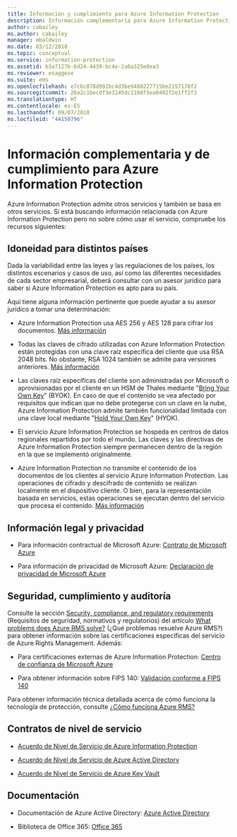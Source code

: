 ```yaml
---
title: Información y cumplimiento para Azure Information Protection
description: Información complementaria para Azure Information Protection, que incluye información legal, de cumplimiento y SLA.
author: cabailey
ms.author: cabailey
manager: mbaldwin
ms.date: 03/12/2018
ms.topic: conceptual
ms.service: information-protection
ms.assetid: b3a7127b-6d24-4439-bc4e-2a0a325e8ea3
ms.reviewer: esaggese
ms.suite: ems
ms.openlocfilehash: e7c6c078d992bc4d3be9480227715be2157178f2
ms.sourcegitcommit: 26a2c1becdf3e3145dc1168f5ea8492f2e1ff2f3
ms.translationtype: HT
ms.contentlocale: es-ES
ms.lasthandoff: 09/07/2018
ms.locfileid: "44150796"
---
```

# <a name="compliance-and-supporting-information-for-azure-information-protection"></a>Información complementaria y de cumplimiento para Azure Information Protection

Azure Information Protection admite otros servicios y también se basa en otros servicios. Si está buscando información relacionada con Azure Information Protection pero no sobre cómo usar el servicio, compruebe los recursos siguientes:

## <a name="suitability-for-different-countries"></a>Idoneidad para distintos países

Dada la variabilidad entre las leyes y las regulaciones de los países, los distintos escenarios y casos de uso, así como las diferentes necesidades de cada sector empresarial, deberá consultar con un asesor jurídico para saber si Azure Information Protection es apto para su país.

Aquí tiene alguna información pertinente que puede ayudar a su asesor jurídico a tomar una determinación:

- Azure Information Protection usa AES 256 y AES 128 para cifrar los documentos. [Más información](./how-does-it-work.md#cryptographic-controls-used-by-azure-rms-algorithms-and-key-lengths)

- Todas las claves de cifrado utilizadas con Azure Information Protection están protegidas con una clave raíz específica del cliente que usa RSA 2048 bits. No obstante, RSA 1024 también se admite para versiones anteriores. [Más información](./how-does-it-work.md#cryptographic-controls-used-by-azure-rms-algorithms-and-key-lengths)

- Las claves raíz específicas del cliente son administradas por Microsoft o aprovisionadas por el cliente en un HSM de Thales mediante "[Bring Your Own Key](plan-implement-tenant-key.md)" (BYOK). En caso de que el contenido se vea afectado por requisitos que indican que no debe protegerse con un clave en la nube, Azure Information Protection admite también funcionalidad limitada con una clave local mediante "[Hold Your Own Key](configure-adrms-restrictions.md)" (HYOK).

- El servicio Azure Information Protection se hospeda en centros de datos regionales repartidos por todo el mundo. Las claves y las directivas de Azure Information Protection siempre permanecen dentro de la región en la que se implementó originalmente.
 
- Azure Information Protection no transmite el contenido de los documentos de los clientes al servicio Azure Information Protection. Las operaciones de cifrado y descifrado de contenido se realizan localmente en el dispositivo cliente. O bien, para la representación basada en servicios, estas operaciones se ejecutan dentro del servicio que procesa el contenido. [Más información](./how-does-it-work.md)

## <a name="legal-and-privacy"></a>Información legal y privacidad

- Para información contractual de Microsoft Azure: [Contrato de Microsoft Azure](http://azure.microsoft.com/support/legal/subscription-agreement/)

- Para información de privacidad de Microsoft Azure: [Declaración de privacidad de Microsoft Azure](http://azure.microsoft.com/support/legal/privacy-statement/)

## <a name="security-compliance-and-auditing"></a>Seguridad, cumplimiento y auditoría

Consulte la sección [Security, compliance, and regulatory requirements](./azure-rms-problems-it-solves.md#security-compliance-and-regulatory-requirements) (Requisitos de seguridad, normativos y regulatorios) del artículo [What problems does Azure RMS solve?](./azure-rms-problems-it-solves.md) (¿Qué problemas resuelve Azure RMS?) para obtener información sobre las certificaciones específicas del servicio de Azure Rights Management. Además:

- Para certificaciones externas de Azure Information Protection: [Centro de confianza de Microsoft Azure](http://azure.microsoft.com/support/trust-center/)

- Para obtener información sobre FIPS 140: [Validación conforme a FIPS 140](https://technet.microsoft.com/library/security/cc750357.aspx)

Para obtener información técnica detallada acerca de cómo funciona la tecnología de protección, consulte ¿[Cómo funciona Azure RMS?](./how-does-it-work.md) 

## <a name="service-level-agreements"></a>Contratos de nivel de servicio

- [Acuerdo de Nivel de Servicio de Azure Information Protection](https://azure.microsoft.com/support/legal/sla/information-protection/v1_0/)

- [Acuerdo de Nivel de Servicio de Azure Active Directory](https://azure.microsoft.com/support/legal/sla/active-directory/v1_0/)

- [Acuerdo de Nivel de Servicio de Azure Key Vault](https://azure.microsoft.com/support/legal/sla/key-vault/v1_0/)

## <a name="documentation"></a>Documentación

- Documentación de Azure Active Directory: [Azure Active Directory](/active-directory/)

- Biblioteca de Office 365: [Office 365](http://technet.microsoft.com/library/dn127064%28v=office.14%29.aspx)

